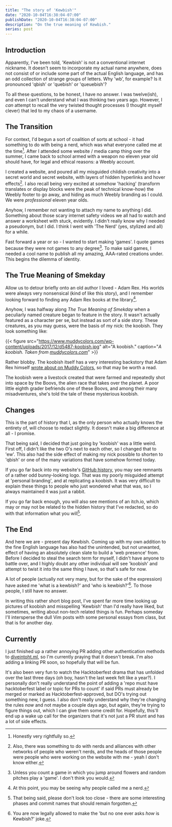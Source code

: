 ```yaml
---
title: "The story of 'Kewbish'"
date: "2020-10-04T16:38:04-07:00"
publishDate: "2020-10-04T16:38:04-07:00"
description: "On the true meaning of Kewbish."
series: post
---
```


## Introduction
Apparently, I've been told, 'Kewbish' is not a conventional internet nickname. It doesn't seem to incorporate my actual name anywhere, does not consist of or include some part of the actual English language, and has an odd collection of strange groups of letters. Why 'wb', for example? Is it pronounced 'qbish' or 'quebish' or 'queuebish'?

To all these questions, to be honest, I have no answer. I was twelve(ish), and even I can't understand what I was thinking two years ago. However, I *can* attempt to recall the very twisted thought processes (I thought myself clever) that led to my chaos of a username.

## The Transition
For context, I'd begun a sort of coalition of sorts at school - it had something to do with being a nerd, which was what everyone called me at the time[^1]. After I attended some website / media camp thing over the summer, I came back to school armed with a weapon no eleven year old should have, for legal and ethical reasons: a Weebly account. 

I created a website, and poured all my misguided childish creativity into a secret world and secret website, with layers of hidden hyperlinks and hover effects[^2]. I also recall being very excited at somehow 'hacking' (transform translates or display blocks were the peak of technical know-how) the Weebly footer to go away, and hiding as much Weebly branding as I could. We were *professional* eleven year olds.

Anyhow, I remember not wanting to attach my name to anything I did. Something about those scary internet safety videos we all had to watch and answer a worksheet with stuck, evidently. I didn't really know why I needed a pseudonym, but I did. I think I went with 'The Nerd' (yes, stylized and all) for a while.

Fast forward a year or so - I wanted to start making 'games'. I quote games because they were not games to any degree[^3]. To make said games, I needed a cool name to publish all my amazing, AAA-rated creations under. This begins the dilemma of identity.

## The True Meaning of Smekday
Allow us to detour briefly onto an old author I loved - Adam Rex. His worlds were always very nonsensical (kind of like this story), and I remember looking forward to finding any Adam Rex books at the library[^4].

Anyhow, I was halfway along *The True Meaning of Smekday* when a peculiarly named creature began to feature in the story. It wasn't actually featured as a character per se, but instead as sort of a side story. These creatures, as you may guess, were the basis of my nick: the koobish. They look something like:

{{< figure src="https://www.muddycolors.com/wp-content/uploads/2017/12/d5487-koobish.jpg" alt="A koobish." caption="*A koobish. Taken from [muddycolors.com](https://muddycolors.com)*" >}}

Rather blobby. The koobish itself has a very interesting backstory that Adam Rex himself [wrote about on Muddy Colors](https://www.muddycolors.com/2013/03/where-koobish-come-from/), so that may be worth a read.

The koobish were a livestock created that were farmed and repeatedly shot into space by the Boovs, the alien race that takes over the planet. A poor little eighth grader befriends one of these Boovs, and among their many misadventures, she's told the tale of these mysterious koobish.

## Changes
This is the part of history that I, as the only person who actually knows the entirety of, will choose to redact slightly. It doesn't make a big difference at all - I promise.

That being said, I decided that just going by 'koobish' was a little weird. First off, I didn't like the two O's next to each other, so I changed that to 'ew'. This also had the side effect of making my nick possible to shorten to 'qbish' or one of the many variations that have somehow formed today.

If you go far back into my website's [GitHub history](https://github.com/kewbish/kewbish-source), you may see remnants of a rather odd bunny-looking logo. That was my poorly misguided attempt at 'personal branding', and at replicating a koobish. It was very difficult to explain these things to people who just wondered what that was, so I always maintained it was just a rabbit.

If you go far back enough, you will also see mentions of an itch.io, which may or may not be related to the hidden history that I've redacted, so do with that information what you will[^5].

## The End
And here we are - present day Kewbish. Coming up with my own addition to the fine English language has also had the unintended, but not unwanted, effect of having an absolutely clean slate to build a 'web presence' from. Before I decided to steal the search term for myself, I didn't have anyone to battle over, and I highly doubt any other individual will see 'koobish' and attempt to twist it into the same thing I have, so that's safe for now.

A lot of people (actually not very many, but for the sake of the expression) have asked me 'what is a kewbish?' and 'who is kewbish?'[^6]. To those people, I still have no answer. 

In writing this rather short blog post, I've spent far more time looking up pictures of koobish and misspelling 'Kewbish' than I'd really have liked, but sometimes, writing about non-tech related things is fun. Perhaps someday I'll intersperse the dull Vim posts with some personal essays from class, but that is for another day.

## Currently
I just finished up a rather annoying PR adding other authentication methods to [diveintoht.ml](https://diveintoht.ml), so I'm currently praying that it doesn't break. I'm also adding a linking PR soon, so hopefully that will be fun.

It's also been very fun to watch the Hacktoberfest drama that has unfolded over the last three days (oh boy, hasn't the last week felt like a year?). I personally don't really understand the point of adding a 'repo must have hacktoberfest label or topic for PRs to count' if said PRs must already be merged or marked as Hacktoberfest-approved, but DO's trying out something new, I guess. I also don't really understand why they're changing the rules *now* and not maybe a couple days ago, but again, they're trying to figure things out, which I can give them some credit for. Hopefully, this'll end up a wake up call for the organizers that it's not just a PR stunt and has a lot of side effects.

[^1]: Honestly very rightfully so.

[^2]: Also, there was something to do with nerds and alliances with other networks of people who weren't nerds, and the heads of those people were people who were working on the website with me - yeah I don't know either.

[^3]: Unless you count a game in which you jump around flowers and random pitches play a 'game'. I don't think you would.

[^4]: At this point, you may be seeing why people called me a nerd. 

[^5]: That being said, please don't look too close - there are some interesting phases and commit names that should remain forgotten.

[^6]: You are now legally allowed to make the 'but no one ever asks *how* is Kewbish?' joke.

